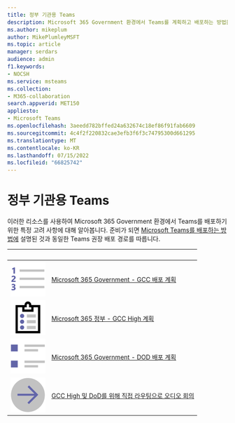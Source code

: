 ```yaml
---
title: 정부 기관용 Teams
description: Microsoft 365 Government 환경에서 Teams를 계획하고 배포하는 방법을 알아봅니다.
ms.author: mikeplum
author: MikePlumleyMSFT
ms.topic: article
manager: serdars
audience: admin
f1.keywords:
- NOCSH
ms.service: msteams
ms.collection:
- M365-collaboration
search.appverid: MET150
appliesto:
- Microsoft Teams
ms.openlocfilehash: 3aeedd782bffed24a632674c18ef86f91fab6609
ms.sourcegitcommit: 4c4f2f220832cae3efb3f6f3c74795300d661295
ms.translationtype: MT
ms.contentlocale: ko-KR
ms.lasthandoff: 07/15/2022
ms.locfileid: "66825742"
---
```

# <a name="teams-for-government"></a>정부 기관용 Teams

이러한 리소스를 사용하여 Microsoft 365 Government 환경에서 Teams를 배포하기 위한 특정 고려 사항에 대해 알아봅니다. 준비가 되면 [Microsoft Teams를 배포하는 방법에](../deploy-overview.md) 설명된 것과 동일한 Teams 권장 배포 경로를 따릅니다.

| &nbsp; |&nbsp; |
| ------------- | ------------- |
| ![번호 매기기 목록 아이콘의 스크린샷.](../media/list-123-teams.svg)  |  [Microsoft 365 Government - GCC 배포 계획](../plan-for-government-gcc.md) |
| ![작업 목록 아이콘이 있는 클립보드의 스크린샷](../media/tasks-teams.svg) | [ Microsoft 365 정부 - GCC High 계획](../plan-for-government-gcc-high.md) |
| ![글머리 기호 목록 항목 아이콘의 스크린샷.](../media/task-list-planning-teams.svg)  |  [Microsoft 365 Government - DOD 배포 계획](../plan-for-government-dod.md) |
| ![오른쪽 화살표 아이콘의 스크린샷](../media/arrow-right-2-teams.svg)  |  [GCC High 및 DoD를 위해 직접 라우팅으로 오디오 회의](../audio-conferencing-with-direct-routing-for-gcch-and-dod.md) |

